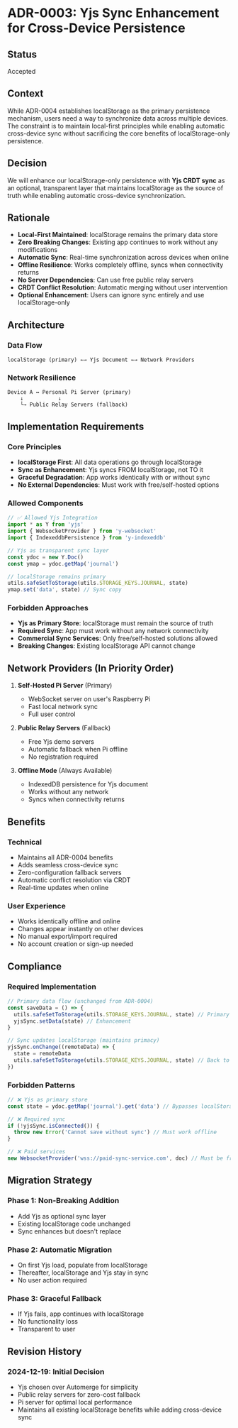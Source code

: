 # ADR-0003: Yjs Sync Enhancement for Cross-Device Persistence

## Status
Accepted

## Context
While ADR-0004 establishes localStorage as the primary persistence mechanism, users need a way to synchronize data across multiple devices. The constraint is to maintain local-first principles while enabling automatic cross-device sync without sacrificing the core benefits of localStorage-only persistence.

## Decision
We will enhance our localStorage-only persistence with **Yjs CRDT sync** as an optional, transparent layer that maintains localStorage as the source of truth while enabling automatic cross-device synchronization.

## Rationale
- **Local-First Maintained**: localStorage remains the primary data store
- **Zero Breaking Changes**: Existing app continues to work without any modifications
- **Automatic Sync**: Real-time synchronization across devices when online
- **Offline Resilience**: Works completely offline, syncs when connectivity returns
- **No Server Dependencies**: Can use free public relay servers
- **CRDT Conflict Resolution**: Automatic merging without user intervention
- **Optional Enhancement**: Users can ignore sync entirely and use localStorage-only

## Architecture

### Data Flow
```
localStorage (primary) ←→ Yjs Document ←→ Network Providers
```

### Network Resilience
```
Device A ↔ Personal Pi Server (primary)
    ↓           ↓
    └→ Public Relay Servers (fallback)
```

## Implementation Requirements

### Core Principles
- **localStorage First**: All data operations go through localStorage
- **Sync as Enhancement**: Yjs syncs FROM localStorage, not TO it
- **Graceful Degradation**: App works identically with or without sync
- **No External Dependencies**: Must work with free/self-hosted options

### Allowed Components
```javascript
// ✅ Allowed Yjs Integration
import * as Y from 'yjs'
import { WebsocketProvider } from 'y-websocket'
import { IndexeddbPersistence } from 'y-indexeddb'

// Yjs as transparent sync layer
const ydoc = new Y.Doc()
const ymap = ydoc.getMap('journal')

// localStorage remains primary
utils.safeSetToStorage(utils.STORAGE_KEYS.JOURNAL, state)
ymap.set('data', state) // Sync copy
```

### Forbidden Approaches
- **Yjs as Primary Store**: localStorage must remain the source of truth
- **Required Sync**: App must work without any network connectivity
- **Commercial Sync Services**: Only free/self-hosted solutions allowed
- **Breaking Changes**: Existing localStorage API cannot change

## Network Providers (In Priority Order)

1. **Self-Hosted Pi Server** (Primary)
   - WebSocket server on user's Raspberry Pi
   - Fast local network sync
   - Full user control

2. **Public Relay Servers** (Fallback)
   - Free Yjs demo servers
   - Automatic fallback when Pi offline
   - No registration required

3. **Offline Mode** (Always Available)
   - IndexedDB persistence for Yjs document
   - Works without any network
   - Syncs when connectivity returns

## Benefits

### Technical
- Maintains all ADR-0004 benefits
- Adds seamless cross-device sync
- Zero-configuration fallback servers
- Automatic conflict resolution via CRDT
- Real-time updates when online

### User Experience
- Works identically offline and online
- Changes appear instantly on other devices
- No manual export/import required
- No account creation or sign-up needed

## Compliance

### Required Implementation
```javascript
// Primary data flow (unchanged from ADR-0004)
const saveData = () => {
  utils.safeSetToStorage(utils.STORAGE_KEYS.JOURNAL, state) // Primary
  yjsSync.setData(state) // Enhancement
}

// Sync updates localStorage (maintains primacy)
yjsSync.onChange((remoteData) => {
  state = remoteData
  utils.safeSetToStorage(utils.STORAGE_KEYS.JOURNAL, state) // Back to primary
})
```

### Forbidden Patterns
```javascript
// ❌ Yjs as primary store
const state = ydoc.getMap('journal').get('data') // Bypasses localStorage

// ❌ Required sync
if (!yjsSync.isConnected()) {
  throw new Error('Cannot save without sync') // Must work offline
}

// ❌ Paid services
new WebsocketProvider('wss://paid-sync-service.com', doc) // Must be free
```

## Migration Strategy

### Phase 1: Non-Breaking Addition
- Add Yjs as optional sync layer
- Existing localStorage code unchanged
- Sync enhances but doesn't replace

### Phase 2: Automatic Migration
- On first Yjs load, populate from localStorage
- Thereafter, localStorage and Yjs stay in sync
- No user action required

### Phase 3: Graceful Fallback
- If Yjs fails, app continues with localStorage
- No functionality loss
- Transparent to user

## Revision History

### 2024-12-19: Initial Decision
- Yjs chosen over Automerge for simplicity
- Public relay servers for zero-cost fallback
- Pi server for optimal local performance
- Maintains all existing localStorage benefits while adding cross-device sync